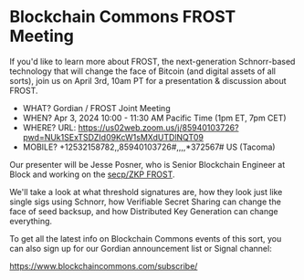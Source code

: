 # Blockchain Commons FROST Meeting

If you'd like to learn more about FROST, the next-generation Schnorr-based technology that will change the face of Bitcoin (and digital assets of all sorts), join us on April 3rd, 10am PT for a presentation & discussion about FROST.

* WHAT? Gordian / FROST Joint Meeting
* WHEN? Apr 3, 2024 10:00 - 11:30 AM Pacific Time (1pm ET, 7pm CET)
* WHERE? URL: https://us02web.zoom.us/j/85940103726?pwd=NUk1SExTSDZId09KcW1sMXdUTDlNQT09
* MOBILE? +12532158782,,85940103726#,,,,*372567# US (Tacoma)

Our presenter will be Jesse Posner, who is Senior Blockchain Engineer at Block and working on the [secp/ZKP FROST](https://github.com/BlockstreamResearch/secp256k1-zkp/pull/138).

We'll take a look at what threshold signatures are, how they look just like single sigs using Schnorr, how Verifiable Secret Sharing can change the face of seed backsup, and how Distributed Key Generation can change everything. 

To get all the latest info on Blockchain Commons events of this sort, you can also sign up for our Gordian announcement list or Signal channel:

https://www.blockchaincommons.com/subscribe/
